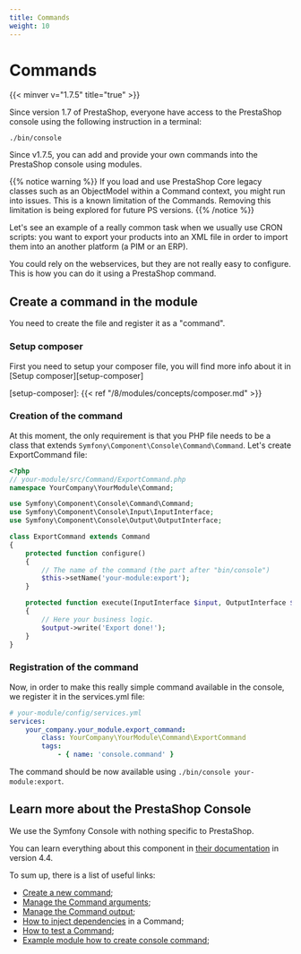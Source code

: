 ```yaml
---
title: Commands
weight: 10
---
```


# Commands
{{< minver v="1.7.5" title="true" >}}

Since version 1.7 of PrestaShop, everyone have access to the PrestaShop console using the following instruction in a terminal:

``
./bin/console
``

Since v1.7.5, you can add and provide your own commands into the PrestaShop console using modules.

{{% notice warning %}}
If you load and use PrestaShop Core legacy classes such as an ObjectModel within a Command context, you might run into issues. This is a known limitation of the Commands.
Removing this limitation is being explored for future PS versions.
{{% /notice %}}

Let's see an example of a really common task when we usually use CRON scripts: you want to export your products into an XML file in order to import them into an another platform (a PIM or an ERP).

You could rely on the webservices, but they are not really easy to configure. This is how you can do it using a PrestaShop command.

## Create a command in the module

You need to create the file and register it as a "command".

### Setup composer

First you need to setup your composer file, you will find more info about it in [Setup composer][setup-composer]

[setup-composer]: {{< ref "/8/modules/concepts/composer.md" >}}

### Creation of the command

At this moment, the only requirement is that you PHP file needs to be a class that extends `Symfony\Component\Console\Command\Command`. Let's create ExportCommand file:

```php
<?php
// your-module/src/Command/ExportCommand.php
namespace YourCompany\YourModule\Command;

use Symfony\Component\Console\Command\Command;
use Symfony\Component\Console\Input\InputInterface;
use Symfony\Component\Console\Output\OutputInterface;

class ExportCommand extends Command
{
    protected function configure()
    {
        // The name of the command (the part after "bin/console")
        $this->setName('your-module:export');
    }

    protected function execute(InputInterface $input, OutputInterface $output)
    {
        // Here your business logic.
        $output->write('Export done!');
    }
}
```

### Registration of the command

Now, in order to make this really simple command available in the console, we register it in the services.yml file:

```yaml
# your-module/config/services.yml
services:
    your_company.your_module.export_command:
        class: YourCompany\YourModule\Command\ExportCommand
        tags:
            - { name: 'console.command' }
```

The command should be now available using `./bin/console your-module:export`.

## Learn more about the PrestaShop Console

We use the Symfony Console with nothing specific to PrestaShop.

You can learn everything about this component in [their documentation](https://symfony.com/doc/4.4/console.html) in version 4.4.

To sum up, there is a list of useful links:

* [Create a new command](https://symfony.com/doc/4.4/console.html#creating-a-command);
* [Manage the Command arguments](https://symfony.com/doc/4.4/console/input.html);
* [Manage the Command output](https://symfony.com/doc/4.4/console/style.html);
* [How to inject dependencies](https://symfony.com/doc/4.4/console.html#getting-services-from-the-service-container) in a Command;
* [How to test a Command](https://symfony.com/doc/4.4/console.html#testing-commands);
* [Example module how to create console command](https://github.com/PrestaShop/example-modules/tree/8.x/democonsolecommand);
